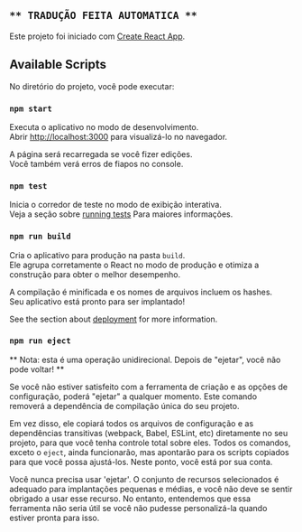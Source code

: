 ## `** TRADUÇÃO FEITA AUTOMATICA **`

Este projeto foi iniciado com [Create React App](https://github.com/facebook/create-react-app).

## Available Scripts

No diretório do projeto, você pode executar:

### `npm start`

Executa o aplicativo no modo de desenvolvimento.<br />
Abrir [http://localhost:3000](http://localhost:3000) para visualizá-lo no navegador.

A página será recarregada se você fizer edições. <br />
Você também verá erros de fiapos no console.

### `npm test`

Inicia o corredor de teste no modo de exibição interativa. <br />
Veja a seção sobre [running tests](https://facebook.github.io/create-react-app/docs/running-tests) Para maiores informações.

### `npm run build`

Cria o aplicativo para produção na pasta `build`. <br />
Ele agrupa corretamente o React no modo de produção e otimiza a construção para obter o melhor desempenho.

A compilação é minificada e os nomes de arquivos incluem os hashes. <br />
Seu aplicativo está pronto para ser implantado!

See the section about [deployment](https://facebook.github.io/create-react-app/docs/deployment) for more information.

### `npm run eject`

** Nota: esta é uma operação unidirecional. Depois de "ejetar", você não pode voltar! **

Se você não estiver satisfeito com a ferramenta de criação e as opções de configuração, poderá "ejetar" a qualquer momento. Este comando removerá a dependência de compilação única do seu projeto.

Em vez disso, ele copiará todos os arquivos de configuração e as dependências transitivas (webpack, Babel, ESLint, etc) diretamente no seu projeto, para que você tenha controle total sobre eles. Todos os comandos, exceto o `eject`, ainda funcionarão, mas apontarão para os scripts copiados para que você possa ajustá-los. Neste ponto, você está por sua conta.

Você nunca precisa usar 'ejetar'. O conjunto de recursos selecionados é adequado para implantações pequenas e médias, e você não deve se sentir obrigado a usar esse recurso. No entanto, entendemos que essa ferramenta não seria útil se você não pudesse personalizá-la quando estiver pronta para isso.